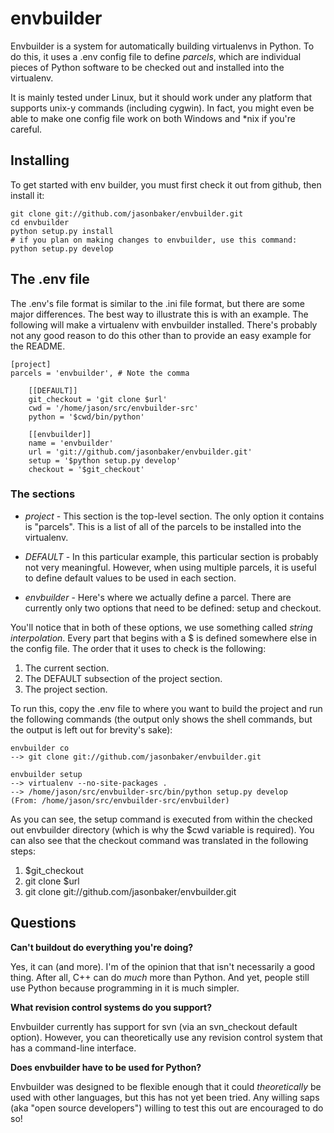 envbuilder
===============

Envbuilder is a system for automatically building virtualenvs in Python.
To do this, it uses a .env config file to define *parcels*, which are
individual pieces of Python software to be checked out and installed into
the virtualenv.

It is mainly tested under Linux, but it should work under any platform that
supports unix-y commands (including cygwin).  In fact, you might even be
able to make one config file work on both Windows and *nix if you're
careful.

Installing
-------------

To get started with env builder, you must first check it out from github,
then install it:

    git clone git://github.com/jasonbaker/envbuilder.git
    cd envbuilder
    python setup.py install 
    # if you plan on making changes to envbuilder, use this command:
    python setup.py develop

The .env file
------------------

The .env's file format is similar to the .ini file format, but there are
some major differences.  The best way to illustrate this is with an example.
The following will make a virtualenv with envbuilder installed.  There's
probably not any good reason to do this other than to provide an easy
example for the README.

    [project]
    parcels = 'envbuilder', # Note the comma
    
    	[[DEFAULT]]
    	git_checkout = 'git clone $url'
    	cwd = '/home/jason/src/envbuilder-src'
    	python = '$cwd/bin/python'
    		
    	[[envbuilder]]
    	name = 'envbuilder'
    	url = 'git://github.com/jasonbaker/envbuilder.git'
    	setup = '$python setup.py develop'
    	checkout = '$git_checkout'
    
### The sections

* *project* - This section is the top-level section.  The only option it 
contains is "parcels".  This is a list of all of the parcels to be installed
into the virtualenv.

* *DEFAULT* - In this particular example, this particular section is probably
not very meaningful.  However, when using multiple parcels, it is useful to
define default values to be used in each section.

* *envbuilder* - Here's where we actually define a parcel.  There are 
currently only two options that need to be defined: setup and checkout.    

You'll notice that in both of these options, we use something called
*string interpolation*.  Every part that begins with a $ is defined
somewhere else in the config file.  The order that it uses to check is
the following:

   1. The current section.
   2. The DEFAULT subsection of the project section.
   3. The project section.

To run this, copy the .env file to where you want to build the project and
run the following commands (the output only shows the shell commands, but the
output is left out for brevity's sake):

    envbuilder co
    --> git clone git://github.com/jasonbaker/envbuilder.git

    envbuilder setup
    --> virtualenv --no-site-packages .
    --> /home/jason/src/envbuilder-src/bin/python setup.py develop
    (From: /home/jason/src/envbuilder-src/envbuilder)

As you can see, the setup command is executed from within the checked out
envbuilder directory (which is why the $cwd variable is required).  You can 
also see that the checkout command was translated in the following steps:

 1. $git_checkout
 2. git clone $url
 3. git clone git://github.com/jasonbaker/envbuilder.git

Questions
------------------

**Can't buildout do everything you're doing?**

Yes, it can (and more).  I'm of the opinion that that isn't necessarily a
good thing.  After all, C++ can do *much* more than Python.  And yet,
people still use Python because programming in it is much simpler.

**What revision control systems do you support?**

Envbuilder currently has support for svn (via an svn_checkout default
option).  However, you can theoretically use any revision control system
that has a command-line interface.

**Does envbuilder have to be used for Python?**

Envbuilder was designed to be flexible enough that it could *theoretically*
be used with other languages, but this has not yet been tried.  Any willing
saps (aka "open source developers") willing to test this out are encouraged
to do so!
    